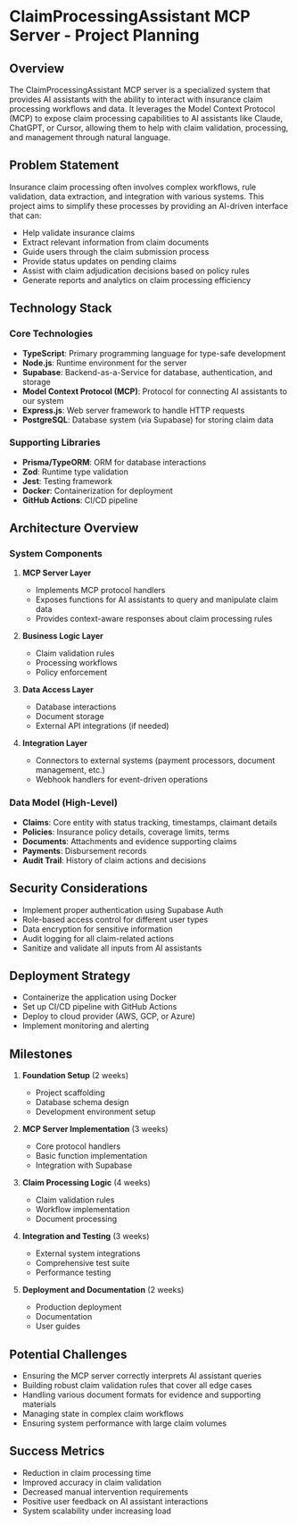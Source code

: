 # ClaimProcessingAssistant MCP Server - Project Planning

## Overview
The ClaimProcessingAssistant MCP server is a specialized system that provides AI assistants with the ability to interact with insurance claim processing workflows and data. It leverages the Model Context Protocol (MCP) to expose claim processing capabilities to AI assistants like Claude, ChatGPT, or Cursor, allowing them to help with claim validation, processing, and management through natural language.

## Problem Statement
Insurance claim processing often involves complex workflows, rule validation, data extraction, and integration with various systems. This project aims to simplify these processes by providing an AI-driven interface that can:
- Help validate insurance claims
- Extract relevant information from claim documents
- Guide users through the claim submission process
- Provide status updates on pending claims
- Assist with claim adjudication decisions based on policy rules
- Generate reports and analytics on claim processing efficiency

## Technology Stack

### Core Technologies
- **TypeScript**: Primary programming language for type-safe development
- **Node.js**: Runtime environment for the server
- **Supabase**: Backend-as-a-Service for database, authentication, and storage
- **Model Context Protocol (MCP)**: Protocol for connecting AI assistants to our system
- **Express.js**: Web server framework to handle HTTP requests
- **PostgreSQL**: Database system (via Supabase) for storing claim data

### Supporting Libraries
- **Prisma/TypeORM**: ORM for database interactions
- **Zod**: Runtime type validation
- **Jest**: Testing framework
- **Docker**: Containerization for deployment
- **GitHub Actions**: CI/CD pipeline

## Architecture Overview

### System Components
1. **MCP Server Layer**
   - Implements MCP protocol handlers
   - Exposes functions for AI assistants to query and manipulate claim data
   - Provides context-aware responses about claim processing rules

2. **Business Logic Layer**
   - Claim validation rules
   - Processing workflows
   - Policy enforcement

3. **Data Access Layer**
   - Database interactions
   - Document storage
   - External API integrations (if needed)

4. **Integration Layer**
   - Connectors to external systems (payment processors, document management, etc.)
   - Webhook handlers for event-driven operations

### Data Model (High-Level)
- **Claims**: Core entity with status tracking, timestamps, claimant details
- **Policies**: Insurance policy details, coverage limits, terms
- **Documents**: Attachments and evidence supporting claims
- **Payments**: Disbursement records
- **Audit Trail**: History of claim actions and decisions

## Security Considerations
- Implement proper authentication using Supabase Auth
- Role-based access control for different user types
- Data encryption for sensitive information
- Audit logging for all claim-related actions
- Sanitize and validate all inputs from AI assistants

## Deployment Strategy
- Containerize the application using Docker
- Set up CI/CD pipeline with GitHub Actions
- Deploy to cloud provider (AWS, GCP, or Azure)
- Implement monitoring and alerting

## Milestones
1. **Foundation Setup** (2 weeks)
   - Project scaffolding
   - Database schema design
   - Development environment setup

2. **MCP Server Implementation** (3 weeks)
   - Core protocol handlers
   - Basic function implementation
   - Integration with Supabase

3. **Claim Processing Logic** (4 weeks)
   - Claim validation rules
   - Workflow implementation
   - Document processing

4. **Integration and Testing** (3 weeks)
   - External system integrations
   - Comprehensive test suite
   - Performance testing

5. **Deployment and Documentation** (2 weeks)
   - Production deployment
   - Documentation
   - User guides

## Potential Challenges
- Ensuring the MCP server correctly interprets AI assistant queries
- Building robust claim validation rules that cover all edge cases
- Handling various document formats for evidence and supporting materials
- Managing state in complex claim workflows
- Ensuring system performance with large claim volumes

## Success Metrics
- Reduction in claim processing time
- Improved accuracy in claim validation
- Decreased manual intervention requirements
- Positive user feedback on AI assistant interactions
- System scalability under increasing load